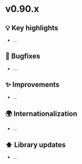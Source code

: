 # v0.90.x
## 💡 Key highlights

*   …

## 🐞 Bugfixes

*   ….

## ✨ Improvements

*   …

## 🌍 Internationalization

*   …

## ⬆️ Library updates

*   …
